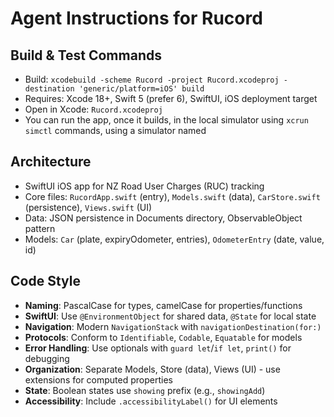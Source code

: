 # Agent Instructions for Rucord

## Build & Test Commands
- Build: `xcodebuild -scheme Rucord -project Rucord.xcodeproj -destination 'generic/platform=iOS' build`
- Requires: Xcode 18+, Swift 5 (prefer 6), SwiftUI, iOS deployment target
- Open in Xcode: `Rucord.xcodeproj`
- You can run the app, once it builds, in the local simulator using `xcrun simctl` commands, using a simulator named 

## Architecture
- SwiftUI iOS app for NZ Road User Charges (RUC) tracking
- Core files: `RucordApp.swift` (entry), `Models.swift` (data), `CarStore.swift` (persistence), `Views.swift` (UI)
- Data: JSON persistence in Documents directory, ObservableObject pattern
- Models: `Car` (plate, expiryOdometer, entries), `OdometerEntry` (date, value, id)

## Code Style
- **Naming**: PascalCase for types, camelCase for properties/functions
- **SwiftUI**: Use `@EnvironmentObject` for shared data, `@State` for local state
- **Navigation**: Modern `NavigationStack` with `navigationDestination(for:)`
- **Protocols**: Conform to `Identifiable`, `Codable`, `Equatable` for models
- **Error Handling**: Use optionals with `guard let`/`if let`, `print()` for debugging
- **Organization**: Separate Models, Store (data), Views (UI) - use extensions for computed properties
- **State**: Boolean states use `showing` prefix (e.g., `showingAdd`)
- **Accessibility**: Include `.accessibilityLabel()` for UI elements
